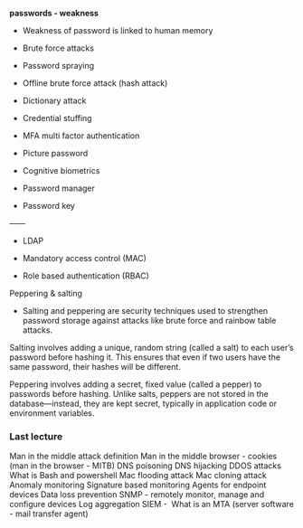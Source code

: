 
**passwords - weakness**

- Weakness of password is linked to human memory

- Brute force attacks
- Password spraying

- Offline brute force attack (hash attack)
- Dictionary attack
- Credential stuffing

- MFA multi factor authentication 
- Picture password
- Cognitive biometrics

- Password manager
- Password key

——

- LDAP

- Mandatory access control (MAC)
- Role based authentication (RBAC)

Peppering & salting

- Salting and peppering are security techniques used to strengthen password storage against attacks like brute force and rainbow table attacks.

Salting involves adding a unique, random string (called a salt) to each user’s password before hashing it. This ensures that even if two users have the same password, their hashes will be different.

Peppering involves adding a secret, fixed value (called a pepper) to passwords before hashing. Unlike salts, peppers are not stored in the database—instead, they are kept secret, typically in application code or environment variables.




### Last lecture

Man in the middle attack definition
Man in the middle browser - cookies (man in the browser - MITB)
DNS poisoning
DNS hijacking
DDOS attacks
What is Bash and powershell
Mac flooding attack
Mac cloning attack
Anomaly monitoring
Signature based monitoring
Agents for endpoint devices
Data loss prevention
SNMP - remotely monitor, manage and configure devices
Log aggregation
SIEM - 
What is an MTA (server software - mail transfer agent)